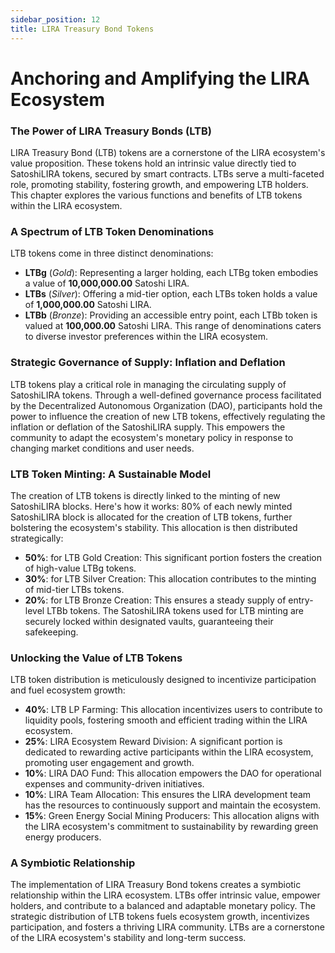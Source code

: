 ```yaml
---
sidebar_position: 12
title: LIRA Treasury Bond Tokens
---
```


# Anchoring and Amplifying the LIRA Ecosystem

### The Power of LIRA Treasury Bonds (LTB)
LIRA Treasury Bond (LTB) tokens are a cornerstone of the LIRA ecosystem's value proposition. These tokens hold an intrinsic value directly tied to SatoshiLIRA tokens, secured by smart contracts.  LTBs serve a multi-faceted role, promoting stability, fostering growth, and empowering LTB holders. This chapter explores the various functions and benefits of LTB tokens within the LIRA ecosystem.

### A Spectrum of LTB Token Denominations
LTB tokens come in three distinct denominations:

- **LTBg** (*Gold*): Representing a larger holding, each LTBg token embodies a value of **10,000,000.00** Satoshi LIRA.
- **LTBs** (*Silver*): Offering a mid-tier option, each LTBs token holds a value of **1,000,000.00** Satoshi LIRA.
- **LTBb** (*Bronze*): Providing an accessible entry point, each LTBb token is valued at **100,000.00** Satoshi LIRA.
This range of denominations caters to diverse investor preferences within the LIRA ecosystem.

### Strategic Governance of Supply: Inflation and Deflation
LTB tokens play a critical role in managing the circulating supply of SatoshiLIRA tokens. Through a well-defined governance process facilitated by the Decentralized Autonomous Organization (DAO), participants hold the power to influence the creation of new LTB tokens, effectively regulating the inflation or deflation of the SatoshiLIRA supply. This empowers the community to adapt the ecosystem's monetary policy in response to changing market conditions and user needs.

### LTB Token Minting: A Sustainable Model
The creation of LTB tokens is directly linked to the minting of new SatoshiLIRA blocks. Here's how it works: 80% of each newly minted SatoshiLIRA block is allocated for the creation of LTB tokens, further bolstering the ecosystem's stability. This allocation is then distributed strategically:

- **50%**: for LTB Gold Creation: This significant portion fosters the creation of high-value LTBg tokens.
- **30%**: for LTB Silver Creation: This allocation contributes to the minting of mid-tier LTBs tokens.
- **20%**: for LTB Bronze Creation: This ensures a steady supply of entry-level LTBb tokens.
The SatoshiLIRA tokens used for LTB minting are securely locked within designated vaults, guaranteeing their safekeeping.

### Unlocking the Value of LTB Tokens
LTB token distribution is meticulously designed to incentivize participation and fuel ecosystem growth:

- **40%**: LTB LP Farming: This allocation incentivizes users to contribute to liquidity pools, fostering smooth and efficient trading within the LIRA ecosystem.
- **25%**: LIRA Ecosystem Reward Division: A significant portion is dedicated to rewarding active participants within the LIRA ecosystem, promoting user engagement and growth.
- **10%**: LIRA DAO Fund: This allocation empowers the DAO for operational expenses and community-driven initiatives.
- **10%**: LIRA Team Allocation: This ensures the LIRA development team has the resources to continuously support and maintain the ecosystem.
- **15%**: Green Energy Social Mining Producers: This allocation aligns with the LIRA ecosystem's commitment to sustainability by rewarding green energy producers.

### A Symbiotic Relationship
The implementation of LIRA Treasury Bond tokens creates a symbiotic relationship within the LIRA ecosystem. LTBs offer intrinsic value, empower holders, and contribute to a balanced and adaptable monetary policy. The strategic distribution of LTB tokens fuels ecosystem growth, incentivizes participation, and fosters a thriving LIRA community. LTBs are a cornerstone of the LIRA ecosystem's stability and long-term success.
